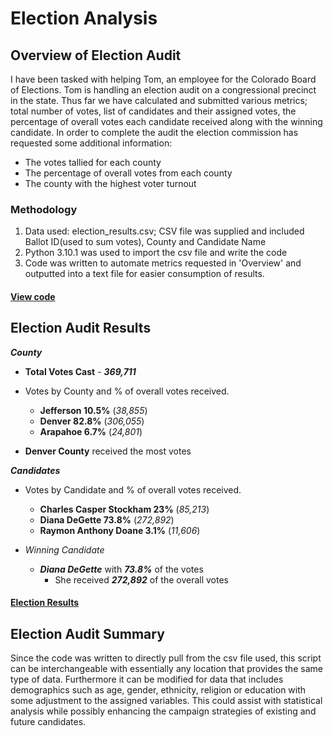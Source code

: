 # Election Analysis
## Overview of Election Audit
I have been tasked with helping Tom, an employee for the Colorado Board of Elections. Tom is handling an election audit on a congressional precinct in the state. Thus far we have calculated and submitted various metrics; total number of votes, list of candidates and their assigned votes, the percentage of overall votes each candidate received along with the winning candidate. In order to complete the audit the election commission has requested some additional information:
- The votes tallied for each county
- The percentage of overall votes from each county
- The county with the highest voter turnout
 
### Methodology
1. Data used: election_results.csv; CSV file was supplied and included Ballot ID(used to sum votes), County and Candidate Name 
2. Python 3.10.1 was used to import the csv file and write the code
3. Code was written to automate metrics requested in 'Overview' and outputted into a text file for easier consumption of results.
#### [View code](PyPoll_Challenge.py.md)

## Election Audit Results
***County***
 - **Total Votes Cast** - ***369,711***
 
 - Votes by County and % of overall votes received.
   - **Jefferson 10.5%** (*38,855*)
   - **Denver 82.8%** (*306,055*)
   - **Arapahoe 6.7%** (*24,801*)
 
 - **Denver County** received the most votes

***Candidates***
- Votes by Candidate and % of overall votes received.
  - **Charles Casper Stockham 23%** (*85,213*)
  - **Diana DeGette 73.8%** (*272,892*)
  - **Raymon Anthony Doane 3.1%** (*11,606*)

- *Winning Candidate*
  - ***Diana DeGette*** with ***73.8%*** of the votes
    - She received ***272,892*** of the overall votes
#### [Election Results](Analysis/election_results.txt)

## Election Audit Summary
   Since the code was written to directly pull from the csv file used, this script can be 
interchangeable with essentially any location that provides the same type of data.
Furthermore it can be modified for data that includes demographics such as age, gender, ethnicity, 
religion or education with some adjustment to the assigned variables. This could assist with
statistical analysis while possibly enhancing the campaign strategies of existing
and future candidates.
